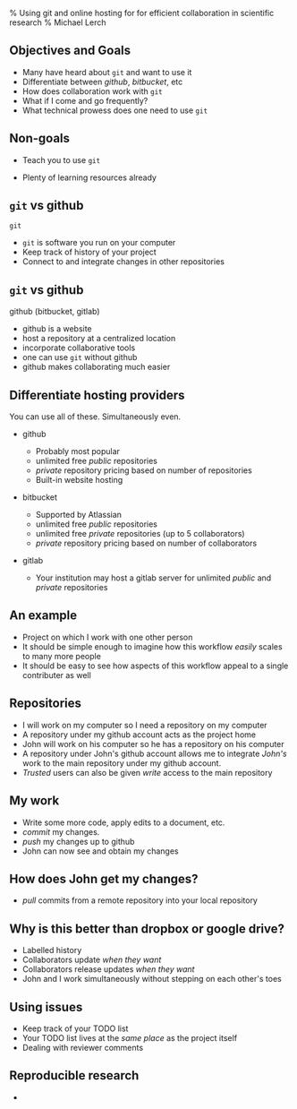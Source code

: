 % Using git and online hosting for for efficient collaboration in scientific research
% Michael Lerch


Objectives and Goals
--------------------

- Many have heard about `git` and want to use it
- Differentiate between _github_, _bitbucket_, etc
- How does collaboration work with `git`
- What if I come and go frequently?
- What technical prowess does one need to use `git`

Non-goals
---------

- Teach you to use `git`

- Plenty of learning resources already


`git` vs github
---------------

`git`

- `git` is software you run on your computer
- Keep track of history of your project
- Connect to and integrate changes in other repositories

`git` vs github
---------------

github (bitbucket, gitlab)

- github is a website
- host a repository at a centralized location
- incorporate collaborative tools
- one can use `git` without github
- github makes collaborating much easier


Differentiate hosting providers
-------------------------------

You can use all of these.  Simultaneously even.

- github

    - Probably most popular
    - unlimited free _public_ repositories
    - _private_ repository pricing based on number of repositories
    - Built-in website hosting

- bitbucket

    - Supported by Atlassian
    - unlimited free _public_ repositories
    - unlimited free _private_ repositories (up to 5 collaborators)
    - _private_ repository pricing based on number of collaborators

- gitlab

    - Your institution may host a gitlab server for unlimited _public_ and
      _private_ repositories

An example
----------

- Project on which I work with one other person
- It should be simple enough to imagine how this workflow _easily_ scales to
  many more people
- It should be easy to see how aspects of this workflow appeal to a single
  contributer as well

Repositories
------------

- I will work on my computer so I need a repository on my computer
- A repository under my github account acts as the project home
- John will work on his computer so he has a repository on his computer
- A repository under John's github account allows me to integrate _John's_ work
  to the main repository under my github account.
- _Trusted_ users can also be given _write_ access to the main repository

My work
-------

- Write some more code, apply edits to a document, etc.
- _commit_ my changes.
- _push_ my changes up to github
- John can now see and obtain my changes

How does John get my changes?
-----------------------------

- _pull_ commits from a remote repository into your local repository

Why is this better than dropbox or google drive?
------------------------------------------------

- Labelled history
- Collaborators update _when they want_
- Collaborators release updates _when they want_
- John and I work simultaneously without stepping on each other's toes

Using issues
------------

- Keep track of your TODO list
- Your TODO list lives at the _same place_ as the project itself
- Dealing with reviewer comments

Reproducible research
---------------------

- 

























